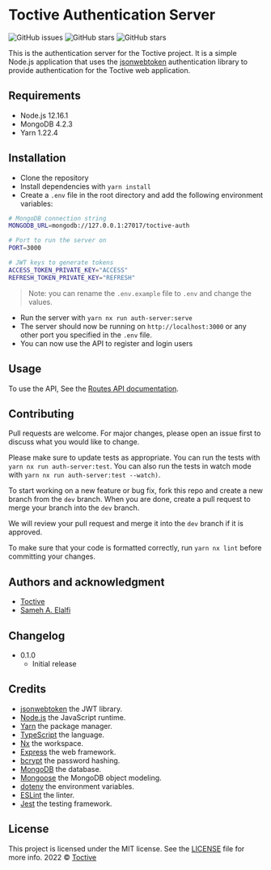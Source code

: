 # Toctive Authentication Server

![GitHub issues](https://img.shields.io/github/issues/toctive-com/monorepo) ![GitHub stars](https://img.shields.io/github/stars/toctive-com/monorepo) ![GitHub stars](https://img.shields.io/twitter/url?url=https%3A%2F%2Fgithub.com%2Ftoctive-com%2Fmonorepo)

This is the authentication server for the Toctive project. It is a simple Node.js application that uses the [jsonwebtoken](https://github.com/auth0/node-jsonwebtoken) authentication library to provide authentication for the Toctive web application.

## Requirements

- Node.js 12.16.1
- MongoDB 4.2.3
- Yarn 1.22.4

## Installation

- Clone the repository
- Install dependencies with `yarn install`
- Create a `.env` file in the root directory and add the following environment variables:

```bash
# MongoDB connection string
MONGODB_URL=mongodb://127.0.0.1:27017/toctive-auth

# Port to run the server on
PORT=3000

# JWT keys to generate tokens
ACCESS_TOKEN_PRIVATE_KEY="ACCESS"
REFRESH_TOKEN_PRIVATE_KEY="REFRESH"
```

> Note: you can rename the `.env.example` file to `.env` and change the values.

- Run the server with `yarn nx run auth-server:serve`
- The server should now be running on `http://localhost:3000` or any other port you specified in the `.env` file.
- You can now use the API to register and login users

## Usage

To use the API, See the [Routes API documentation](./docs/routes.md).

## Contributing

Pull requests are welcome. For major changes, please open an issue first to discuss what you would like to change.

Please make sure to update tests as appropriate. You can run the tests with `yarn nx run auth-server:test`. You can also run the tests in watch mode with `yarn nx run auth-server:test --watch)`.

To start working on a new feature or bug fix, fork this repo and create a new branch from the `dev` branch. When you are done, create a pull request to merge your branch into the `dev` branch.

We will review your pull request and merge it into the `dev` branch if it is approved.

To make sure that your code is formatted correctly, run `yarn nx lint` before committing your changes.

## Authors and acknowledgment

- [Toctive](https://toctive.com)
- [Sameh A. Elalfi](https://github.com/SamehElalfi)

## Changelog

- 0.1.0
  - Initial release

## Credits

- [jsonwebtoken](https://github.com/auth0/node-jsonwebtoken) the JWT library.
- [Node.js](https://nodejs.org/) the JavaScript runtime.
- [Yarn](https://yarnpkg.com/) the package manager.
- [TypeScript](https://www.typescriptlang.org/) the language.
- [Nx](https://nx.dev/) the workspace.
- [Express](https://expressjs.com/) the web framework.
- [bcrypt](https://github.com/kelektiv/node.bcrypt.js) the password hashing.
- [MongoDB](https://www.mongodb.com/) the database.
- [Mongoose](https://mongoosejs.com/) the MongoDB object modeling.
- [dotenv](https://github.com/motdotla/dotenv) the environment variables.
- [ESLint](https://eslint.org/) the linter.
- [Jest](https://jestjs.io/) the testing framework.

## License

This project is licensed under the MIT license. See the [LICENSE](../../LICENSE) file for more info.
2022 © [Toctive](https://toctive.com)

